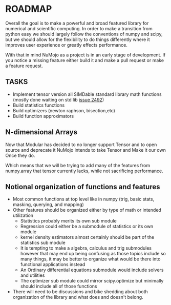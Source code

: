 # ROADMAP

Overall the goal is to make a powerful and broad featured library for numerical and scientific computing. In order to make a transition from python easy we should largely follow the conventions of numpy and scipy, but we should allow for the flexibility to do things differently where it improves user experience or greatly effects performance.

With that in mind NuMojo as a project is in an early stage of development. If you notice a missing feature either build it and make a pull request or make a feature request.

## TASKS

* Implement tensor version all SIMDable standard library math functions (mostly done waiting on std lib [issue 2492](https://github.com/modularml/mojo/issues/2492))
* Build statistics functions
* Build optimizers (newton raphson, bisection,etc)
* Build function approximators

## N-dimensional Arrays

Now that Modular has decided to no longer support Tensor and to open source and deprecate it NuMojo intends to take Tensor and Make it our own Once they do.

Which means that we will be trying to add many of the features from numpy.array that tensor currently lacks, while not sacrificing performance.

## Notional organization of functions and features

* Most common functions at top level like in numpy (trig, basic stats, masking, querying, and mapping)
* Other features should be organized either by type of math or intended utilization
  * Statistics probably merits its own sub module
  * Regression could either be a submodule of statistics or its own module
  * kernel density estimators almost certainly should be part of the statistics sub module
  * It is tempting to make a algebra, calculus and trig submodules however that may end up being confusing as those topics include so many things, it may be better to organize what would be there into functional applications instead
  * An Ordinary differential equations submodule would include solvers and utilities
  * The optimizer sub module could mirror scipy.optimize but minimally should include all of those functions
* There will need to be discussions and bike shedding about both organization of the library and what does and doesn't belong.
